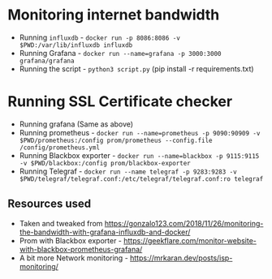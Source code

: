 # Monitoring internet bandwidth

* Running `influxdb` - `docker run -p 8086:8086 -v $PWD:/var/lib/influxdb influxdb`
* Running Grafana - `docker run --name=grafana -p 3000:3000 grafana/grafana`
* Running the script - `python3 script.py` (pip install -r requirements.txt)

# Running SSL Certificate checker

* Running grafana (Same as above)
* Running prometheus - `docker run --name=prometheus -p 9090:90909 -v $PWD/prometheus:/config prom/prometheus --config.file /config/prometheus.yml`
* Running Blackbox exporter - `docker run --name=blackbox -p 9115:9115 -v $PWD/blackbox:/config prom/blackbox-exporter`
* Running Telegraf - `docker run --name telegraf -p 9283:9283 -v $PWD/telegraf/telegraf.conf:/etc/telegraf/telegraf.conf:ro telegraf`

## Resources used

* Taken and tweaked from https://gonzalo123.com/2018/11/26/monitoring-the-bandwidth-with-grafana-influxdb-and-docker/
* Prom with Blackbox exporter - https://geekflare.com/monitor-website-with-blackbox-prometheus-grafana/
* A bit more Network monitoring - https://mrkaran.dev/posts/isp-monitoring/
